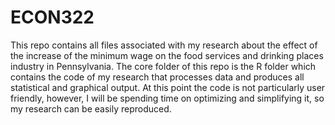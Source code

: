 # ECON322
This repo contains all files associated with my research about the effect of the increase of the minimum wage on the food services and drinking places industry in Pennsylvania. The core folder of this repo is the R folder which contains the code of my research that processes data and produces all statistical and graphical output. At this point the code is not particularly user friendly, however, I will be spending time on optimizing and simplifying it, so my research can be easily reproduced.
